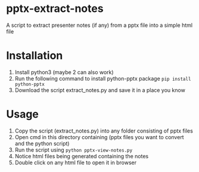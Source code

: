 # pptx-extract-notes
A script to extract presenter notes (if any) from a pptx file into a simple html file

# Installation
1. Install python3 (maybe 2 can also work)
2. Run the following command to install python-pptx package `pip install python-pptx`
3. Download the script extract_notes.py and save it in a place you know

# Usage
1. Copy the script (extract_notes.py) into any folder consisting of pptx files
2. Open cmd in this directory containing (pptx files you want to convert and the python script)
3. Run the script using `python pptx-view-notes.py`
4. Notice html files being generated containing the notes
5. Double click on any html file to open it in browser
